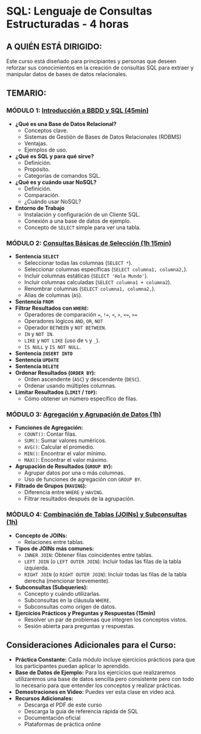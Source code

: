 # SQL: Lenguaje de Consultas Estructuradas - 4 horas

## A QUIÉN ESTÁ DIRIGIDO:
Este curso está diseñado para principiantes y personas que deseen reforzar sus conocimientos en la creación de consultas SQL para extraer y manipular datos de bases de datos relacionales.

## TEMARIO:

### MÓDULO 1: [Introducción a BBDD y SQL (45min)](https://github.com/mauricioge/sql/blob/main/modulo1.md)
- **¿Qué es una Base de Datos Relacional?**
  + Conceptos clave.
  + Sistemas de Gestión de Bases de Datos Relacionales (RDBMS)
  + Ventajas.
  + Ejemplos de uso.
- **¿Qué es SQL y para qué sirve?**
  + Definición.
  + Propósito.
  + Categorías de comandos SQL.
- **¿Qué es y cuándo usar NoSQL?**
  + Definición.
  + Comparación.
  + ¿Cuándo usar NoSQL?
- **Entorno de Trabajo**
  + Instalación y configuración de un Cliente SQL.
  + Conexión a una base de datos de ejemplo.
  + Concepto de `SELECT` simple para ver una tabla.

### MÓDULO 2: [Consultas Básicas de Selección (1h 15min)](https://github.com/mauricioge/sql/blob/main/modulo2.md)
- **Sentencia `SELECT`**
  + Seleccionar todas las columnas (`SELECT *`).
  + Seleccionar columnas específicas (`SELECT columna1, columna2,`).
  + Incluir columnas estáticas (`SELECT 'Hola Mundo'`).
  + Incluir columnas calculadas (`SELECT columna1 + columna2`).
  + Renombrar columnas (`SELECT columna1, columna2,`).
  + Alias de columnas (`AS`).
- **Sentencia `FROM`**
- **Filtrar Resultados con `WHERE`:**
  + Operadores de comparación `=`, `!=`, `<`, `>`, `<=`, `>=`
  + Operadores lógicos `AND`, `OR`, `NOT`
  + Operador `BETWEEN` y `NOT BETWEEN`.
  + `IN` y `NOT IN`.
  + `LIKE` y `NOT LIKE` (uso de `%` y `_`).
  + `IS NULL` y `IS NOT NULL`.
- **Sentencia `INSERT INTO`**
- **Sentencia `UPDATE`**
- **Sentencia `DELETE`**
- **Ordenar Resultados (`ORDER BY`):**
  + Orden ascendente (`ASC`) y descendente (`DESC`).
  + Ordenar usando múltiples columnas.
- **Limitar Resultados (`LIMIT` / `TOP`):**
  + Cómo obtener un número específico de filas.

### MÓDULO 3: [Agregación y Agrupación de Datos (1h)](https://github.com/mauricioge/sql/blob/main/modulo3.md)
- **Funciones de Agregación:**
  + `COUNT()`: Contar filas.
  + `SUM()`: Sumar valores numéricos.
  + `AVG()`: Calcular el promedio.
  + `MIN()`: Encontrar el valor mínimo.
  + `MAX()`: Encontrar el valor máximo.
- **Agrupación de Resultados (`GROUP BY`):**
  + Agrupar datos por una o más columnas.
  + Uso de funciones de agregación con `GROUP BY`.
- **Filtrado de Grupos (`HAVING`):**
  + Diferencia entre `WHERE` y `HAVING`.
  + Filtrar resultados después de la agrupación.

### MÓDULO 4: [Combinación de Tablas (JOINs) y Subconsultas (1h)](https://github.com/mauricioge/sql/blob/main/modulo4.md)
- **Concepto de JOINs:**
  + Relaciones entre tablas.
- **Tipos de JOINs más comunes:**
  + `INNER JOIN`: Obtener filas coincidentes entre tablas.
  + `LEFT JOIN` (o `LEFT OUTER JOIN`): Incluir todas las filas de la tabla izquierda.
  + `RIGHT JOIN` (o `RIGHT OUTER JOIN`): Incluir todas las filas de la tabla derecha (mencionar brevemente).
- **Subconsultas (Subqueries):**
  + Concepto y cuándo utilizarlas.
  + Subconsultas en la cláusula `WHERE`.
  + Subconsultas como origen de datos.
- **Ejercicios Prácticos y Preguntas y Respuestas (15min)**
  + Resolver un par de problemas que integren los conceptos vistos.
  + Sesión abierta para preguntas y respuestas.

## Consideraciones Adicionales para el Curso:
- **Práctica Constante:** Cada módulo incluye ejercicios prácticos para que los participantes puedan aplicar lo aprendido.
- **Base de Datos de Ejemplo:** Para los ejercicios que realizaremos utilizaremos una base de datos sencilla pero consistente pero con todo lo necesario para que entender los conceptos y realizar prácticas.
- **Demostraciones en Video:** Puedes ver esta clase en video acá.
- **Recursos Adicionales:**
  + Descarga el PDF de este curso
  + Descarga la guía de referencia rápida de SQL
  + Documentación oficial
  + Plataformas de práctica online
